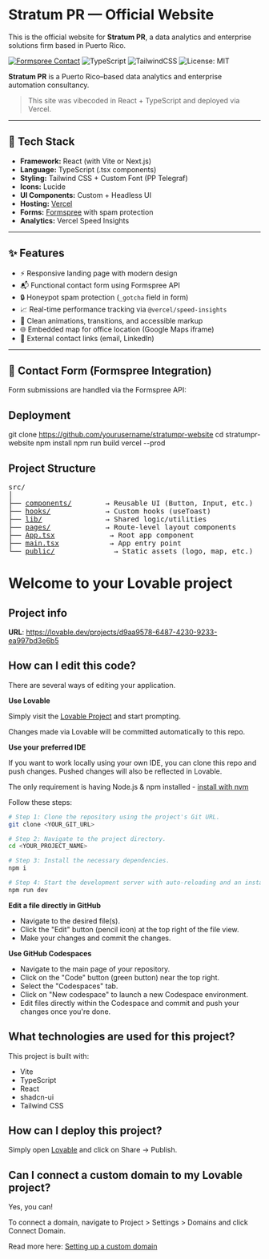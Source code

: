 # Stratum PR — Official Website

This is the official website for **Stratum PR**, a data analytics and enterprise solutions firm based in Puerto Rico.  

[![Formspree Contact](https://img.shields.io/badge/Formspree-Connected-blue?logo=formspree)](https://formspree.io)
![TypeScript](https://img.shields.io/badge/Built_with-TypeScript-3178C6?logo=typescript)
![TailwindCSS](https://img.shields.io/badge/UI-TailwindCSS-38bdf8?logo=tailwindcss)
![License: MIT](https://img.shields.io/badge/license-MIT-green)

**Stratum PR** is a Puerto Rico–based data analytics and enterprise automation consultancy.
> This site was vibecoded in React + TypeScript and deployed via Vercel.


---

## 🔧 Tech Stack

- **Framework:** React (with Vite or Next.js)
- **Language:** TypeScript (.tsx components)
- **Styling:** Tailwind CSS + Custom Font (PP Telegraf)
- **Icons:** Lucide
- **UI Components:** Custom + Headless UI
- **Hosting:** [Vercel](https://vercel.com)
- **Forms:** [Formspree](https://formspree.io) with spam protection
- **Analytics:** Vercel Speed Insights

---

## ✨ Features

- ⚡️ Responsive landing page with modern design
- 📬 Functional contact form using Formspree API
- 🔒 Honeypot spam protection (`_gotcha` field in form)
- 📈 Real-time performance tracking via `@vercel/speed-insights`
- 🎯 Clean animations, transitions, and accessible markup
- 🌐 Embedded map for office location (Google Maps iframe)
- 🔗 External contact links (email, LinkedIn)

---

## 📨 Contact Form (Formspree Integration)

Form submissions are handled via the Formspree API:


## Deployment
git clone https://github.com/yourusername/stratumpr-website
cd stratumpr-website
npm install
npm run build
vercel --prod

## Project Structure
<pre>
src/
│
├── <a href="https://github.com/Jovaniel4917/stratum-decision-architect/tree/main/src/components">components/</a>        → Reusable UI (Button, Input, etc.)
├── <a href="https://github.com/Jovaniel4917/stratum-decision-architect/tree/main/src/hooks">hooks/</a>             → Custom hooks (useToast)
├── <a href="https://github.com/Jovaniel4917/stratum-decision-architect/tree/main/src/lib">lib/</a>               → Shared logic/utilities
├── <a href="https://github.com/Jovaniel4917/stratum-decision-architect/tree/main/src/pages">pages/</a>             → Route-level layout components
├── <a href="https://github.com/Jovaniel4917/stratum-decision-architect/blob/main/src/App.tsx">App.tsx</a>             → Root app component
├── <a href="https://github.com/Jovaniel4917/stratum-decision-architect/blob/main/src/main.tsx">main.tsx</a>            → App entry point
└── <a href="https://github.com/Jovaniel4917/stratum-decision-architect/tree/main/public">public/</a>              → Static assets (logo, map, etc.)
</pre>











# Welcome to your Lovable project

## Project info

**URL**: https://lovable.dev/projects/d9aa9578-6487-4230-9233-ea997bd3e6b5

## How can I edit this code?

There are several ways of editing your application.

**Use Lovable**

Simply visit the [Lovable Project](https://lovable.dev/projects/d9aa9578-6487-4230-9233-ea997bd3e6b5) and start prompting.

Changes made via Lovable will be committed automatically to this repo.

**Use your preferred IDE**

If you want to work locally using your own IDE, you can clone this repo and push changes. Pushed changes will also be reflected in Lovable.

The only requirement is having Node.js & npm installed - [install with nvm](https://github.com/nvm-sh/nvm#installing-and-updating)

Follow these steps:

```sh
# Step 1: Clone the repository using the project's Git URL.
git clone <YOUR_GIT_URL>

# Step 2: Navigate to the project directory.
cd <YOUR_PROJECT_NAME>

# Step 3: Install the necessary dependencies.
npm i

# Step 4: Start the development server with auto-reloading and an instant preview.
npm run dev
```

**Edit a file directly in GitHub**

- Navigate to the desired file(s).
- Click the "Edit" button (pencil icon) at the top right of the file view.
- Make your changes and commit the changes.

**Use GitHub Codespaces**

- Navigate to the main page of your repository.
- Click on the "Code" button (green button) near the top right.
- Select the "Codespaces" tab.
- Click on "New codespace" to launch a new Codespace environment.
- Edit files directly within the Codespace and commit and push your changes once you're done.

## What technologies are used for this project?

This project is built with:

- Vite
- TypeScript
- React
- shadcn-ui
- Tailwind CSS

## How can I deploy this project?

Simply open [Lovable](https://lovable.dev/projects/d9aa9578-6487-4230-9233-ea997bd3e6b5) and click on Share -> Publish.

## Can I connect a custom domain to my Lovable project?

Yes, you can!

To connect a domain, navigate to Project > Settings > Domains and click Connect Domain.

Read more here: [Setting up a custom domain](https://docs.lovable.dev/tips-tricks/custom-domain#step-by-step-guide)
